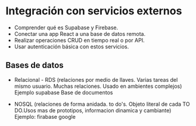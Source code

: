 # Integración con servicios externos

- Comprender qué es Supabase y Firebase.
- Conectar una app React a una base de datos remota.
- Realizar operaciones CRUD en tiempo real o por API.
- Usar autenticación básica con estos servicios.


## Bases de datos
-  Relacional - RDS (relaciones por medio de llaves. Varias tareas del mismo usuario. Muchas relaciones. Usado en ambientes complejos) Ejemplo supabase Base de documentos 

- NOSQL (relaciones de forma anidada. to do's. Objeto literal de cada TO DO.Usos mas de prototipos, informacion dinamica y cambiante) Ejemplo: firabase google